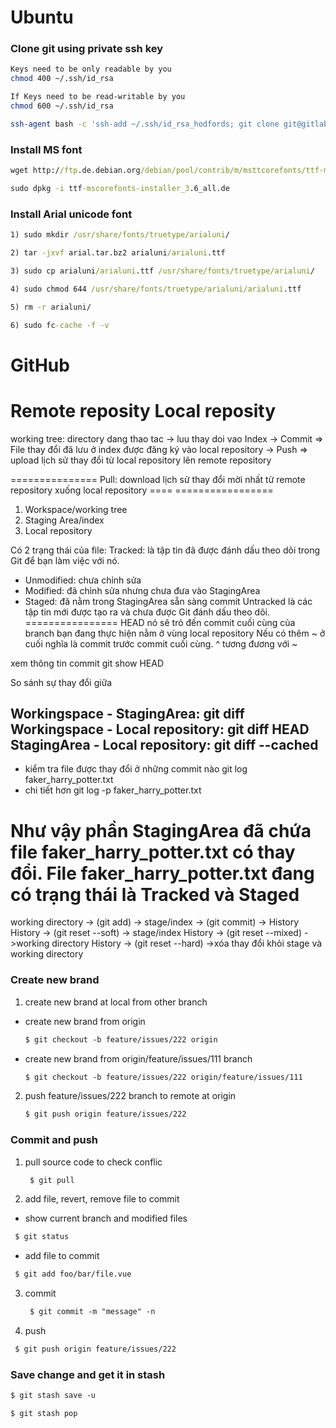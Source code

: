 # Ubuntu
### Clone git using private ssh key
```bash
Keys need to be only readable by you
chmod 400 ~/.ssh/id_rsa

If Keys need to be read-writable by you
chmod 600 ~/.ssh/id_rsa
```
```bash
ssh-agent bash -c 'ssh-add ~/.ssh/id_rsa_hodfords; git clone git@gitlab.com:diginexhk/lumen/lumen-backend.git'
```

### Install MS font
```cmd
wget http://ftp.de.debian.org/debian/pool/contrib/m/msttcorefonts/ttf-mscorefonts-installer_3.6_all.deb

sudo dpkg -i ttf-mscorefonts-installer_3.6_all.de
```

### Install Arial unicode font
```cmd
1) sudo mkdir /usr/share/fonts/truetype/arialuni/

2) tar -jxvf arial.tar.bz2 arialuni/arialuni.ttf

3) sudo cp arialuni/arialuni.ttf /usr/share/fonts/truetype/arialuni/

4) sudo chmod 644 /usr/share/fonts/truetype/arialuni/arialuni.ttf

5) rm -r arialuni/

6) sudo fc-cache -f -v
```
# GitHub
####
Remote reposity
Local reposity
===========
working tree: directory dang thao tac
-> luu thay doi vao Index
-> Commit => File thay đổi đã lưu ở index được đăng ký vào local repository
-> Push => upload lịch sử thay đổi từ local repository lên remote repository

===============
Pull: download lịch sử thay đổi mời nhất từ remote repository xuống local repository
==== =================
1) Workspace/working tree
2) Staging Area/index
3) Local repository
 
Có 2 trạng thái của file:
Tracked: là tập tin đã được đánh dấu theo dõi trong Git để bạn làm việc với nó.
   + Unmodified: chưa chỉnh sửa
   + Modified: đã chỉnh sửa nhưng chưa đưa vào StagingArea
   + Staged: đã nằm trong StagingArea sẵn sàng commit
Untracked là các tập tin mới được tạo ra và chưa được Git đánh dấu theo dõi.
================
HEAD nó sẽ trỏ đến commit cuối cùng của branch bạn đang thực hiện nằm ở vùng local repository
Nếu có thêm ~ ở cuối nghĩa là commit trước commit cuối cùng.
^ tương đương với ~

xem thông tin commit
git show HEAD

So sánh sự thay đổi giữa

Workingspace - StagingArea: git diff
Workingspace - Local repository: git diff HEAD
StagingArea - Local repository: git diff --cached
---------
- kiểm tra file được thay đổi ở những commit nào
git log faker_harry_potter.txt
- chi tiết hơn
git log -p faker_harry_potter.txt

Như vậy phần StagingArea đã chứa file faker_harry_potter.txt có thay đổi. File faker_harry_potter.txt đang có trạng thái là Tracked và Staged
==================
working directory -> (git add) -> stage/index -> (git commit) -> History
History -> (git reset --soft) -> stage/index
History -> (git reset --mixed) ->working directory 
History -> (git reset --hard) ->xóa thay đổi khỏi stage và working directory
### Create new brand
1) create new brand at local from other branch
  - create new brand from origin
    ```html
    $ git checkout -b feature/issues/222 origin
    ```
  - create new brand from origin/feature/issues/111 branch
    ```html
    $ git checkout -b feature/issues/222 origin/feature/issues/111
    ```
2) push feature/issues/222 branch to remote at origin
    ```html
    $ git push origin feature/issues/222
    ```
### Commit and push
1) pull source code to check conflic
   ```html
    $ git pull
   ```
2) add file, revert, remove file to commit
  - show current branch and modified files
   ```html
    $ git status 
   ```
  - add file to commit
   ```html
    $ git add foo/bar/file.vue 
   ```
3) commit
    ```html
     $ git commit -m "message" -n
    ```
4) push
  ```html
   $ git push origin feature/issues/222
  ```
### Save change and get it in stash
 ```html
 $ git stash save -u
```
 ```html
 $ git stash pop
```

